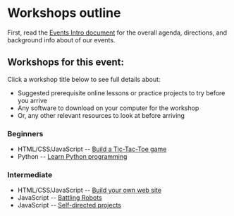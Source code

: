 # Workshops outline

First, read the [Events Intro document](../EVENTS_INTRO.md) for the overall agenda, directions, and background info about of our events.

## Workshops for this event:

Click a workshop title below to see full details about:

* Suggested prerequisite online lessons or practice projects to try before you arrive
* Any software to download on your computer for the workshop
* Or, any other relevant resources to look at before arriving

### Beginners

* HTML/CSS/JavaScript -- [Build a Tic-Tac-Toe game](../Workshops/Tic-Tac-Toe-game)
* Python -- [Learn Python programming](../Workshops/Learn-Python-programming)

### Intermediate

* HTML/CSS/JavaScript -- [Build your own web site](../Workshops/Build-your-own-web-site)
* JavaScript -- [Battling Robots](../Workshops/Battling-Robots)
* JavaScript -- [Self-directed projects](../Workshops/JavaScript-self-directed-projects)





